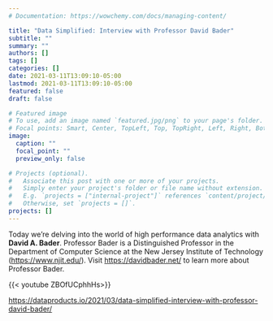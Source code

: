 ```yaml
---
# Documentation: https://wowchemy.com/docs/managing-content/

title: "Data Simplified: Interview with Professor David Bader"
subtitle: ""
summary: ""
authors: []
tags: []
categories: []
date: 2021-03-11T13:09:10-05:00
lastmod: 2021-03-11T13:09:10-05:00
featured: false
draft: false

# Featured image
# To use, add an image named `featured.jpg/png` to your page's folder.
# Focal points: Smart, Center, TopLeft, Top, TopRight, Left, Right, BottomLeft, Bottom, BottomRight.
image:
  caption: ""
  focal_point: ""
  preview_only: false

# Projects (optional).
#   Associate this post with one or more of your projects.
#   Simply enter your project's folder or file name without extension.
#   E.g. `projects = ["internal-project"]` references `content/project/deep-learning/index.md`.
#   Otherwise, set `projects = []`.
projects: []
---
```


Today we’re delving into the world of high performance data analytics with **David A. Bader**. Professor Bader is a Distinguished Professor in the Department of Computer Science at the New Jersey Institute of Technology (https://www.njit.edu/). Visit https://davidbader.net/ to learn more about Professor Bader.

{{< youtube ZBOfUCphhHs>}}


https://dataproducts.io/2021/03/data-simplified-interview-with-professor-david-bader/
